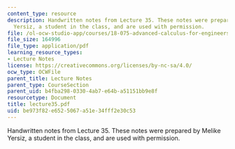 ```yaml
---
content_type: resource
description: Handwritten notes from Lecture 35. These notes were prepared by Melike
  Yersiz, a student in the class, and are used with permission.
file: /ol-ocw-studio-app/courses/18-075-advanced-calculus-for-engineers-fall-2004/be973f82e6525067a51e34fff2e30c53_lecture35.pdf
file_size: 164996
file_type: application/pdf
learning_resource_types:
- Lecture Notes
license: https://creativecommons.org/licenses/by-nc-sa/4.0/
ocw_type: OCWFile
parent_title: Lecture Notes
parent_type: CourseSection
parent_uid: b4fba298-0330-4ab7-e64b-a51151bb9e8f
resourcetype: Document
title: lecture35.pdf
uid: be973f82-e652-5067-a51e-34fff2e30c53
---
```

Handwritten notes from Lecture 35. These notes were prepared by Melike Yersiz, a student in the class, and are used with permission.
